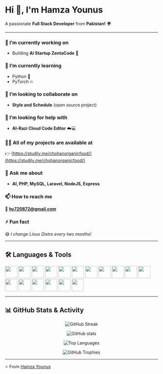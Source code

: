# **Hi 👋, I'm Hamza Younus**  
A passionate **Full Stack Developer** from **Pakistan!** 🌍  

---

### 🔭 I’m currently working on  
- Building **AI Startup ZentaCode** 🚀  

### 🌱 I’m currently learning  
- Python 🐍  
- PyTorch 🔥  

### 👯 I’m looking to collaborate on  
- **Style and Schedule** (open source project)  

### 🤝 I’m looking for help with  
- **Al-Razi Cloud Code Editor** ☁️💻  

### 👨‍💻 All of my projects are available at  
👉 [https://studily.me/chohanorganicfood/](https://studily.me/chohanorganicfood/)  

### 💬 Ask me about  
- **AI, PHP, MySQL, Laravel, NodeJS, Express**  

### 📫 How to reach me  
📧 **hy720872@gmail.com**  

### ⚡ Fun fact  
😅 *I change Linux Distro every two months!*  

---

## 🛠️ Languages & Tools
<p align="left">
  <img src="https://cdn.jsdelivr.net/gh/devicons/devicon/icons/android/android-original.svg" width="40" height="40"/>
  <img src="https://cdn.jsdelivr.net/gh/devicons/devicon/icons/cplusplus/cplusplus-original.svg" width="40" height="40"/>
  <img src="https://cdn.jsdelivr.net/gh/devicons/devicon/icons/css3/css3-original.svg" width="40" height="40"/>
  <img src="https://cdn.jsdelivr.net/gh/devicons/devicon/icons/express/express-original.svg" width="40" height="40"/>
  <img src="https://cdn.jsdelivr.net/gh/devicons/devicon/icons/firebase/firebase-plain.svg" width="40" height="40"/>
  <img src="https://cdn.jsdelivr.net/gh/devicons/devicon/icons/googlecloud/googlecloud-original.svg" width="40" height="40"/>
  <img src="https://cdn.jsdelivr.net/gh/devicons/devicon/icons/git/git-original.svg" width="40" height="40"/>
  <img src="https://cdn.jsdelivr.net/gh/devicons/devicon/icons/heroku/heroku-original.svg" width="40" height="40"/>
  <img src="https://cdn.jsdelivr.net/gh/devicons/devicon/icons/html5/html5-original.svg" width="40" height="40"/>
  <img src="https://cdn.jsdelivr.net/gh/devicons/devicon/icons/javascript/javascript-original.svg" width="40" height="40"/>
  <img src="https://cdn.jsdelivr.net/gh/devicons/devicon/icons/linux/linux-original.svg" width="40" height="40"/>
  <img src="https://cdn.jsdelivr.net/gh/devicons/devicon/icons/mongodb/mongodb-original.svg" width="40" height="40"/>
  <img src="https://cdn.jsdelivr.net/gh/devicons/devicon/icons/mysql/mysql-original.svg" width="40" height="40"/>
  <img src="https://cdn.jsdelivr.net/gh/devicons/devicon/icons/nginx/nginx-original.svg" width="40" height="40"/>
  <img src="https://cdn.jsdelivr.net/gh/devicons/devicon/icons/nodejs/nodejs-original.svg" width="40" height="40"/>
  <img src="https://cdn.jsdelivr.net/gh/devicons/devicon/icons/php/php-original.svg" width="40" height="40"/>
  <img src="https://cdn.jsdelivr.net/gh/devicons/devicon/icons/postman/postman-original.svg" width="40" height="40"/>
</p>

---

## 📊 GitHub Stats & Activity

<!-- GitHub Streak -->
<p align="center">
  <img src="https://github-readme-streak-stats.herokuapp.com?user=tinkoplayz&theme=tokyonight&hide_border=true" alt="GitHub Streak" />
</p>

<!-- GitHub Stats -->
<p align="center">
  <img src="https://github-readme-stats.vercel.app/api?username=tinkoplayz&show_icons=true&theme=radical" alt="GitHub stats" />
</p>

<!-- Animated Most Used Languages -->
<p align="center">
  <img src="https://github-readme-stats.vercel.app/api/top-langs/?username=tinkoplayz&layout=compact&theme=tokyonight&langs_count=8" alt="Top Languages" />
</p>

<!-- Profile Trophies -->
<p align="center">
  <img src="https://github-profile-trophy.vercel.app/?username=tinkoplayz&theme=gruvbox&margin-w=15&margin-h=15&no-frame=true" alt="GitHub Trophies"/>
</p>

---

⭐️ From [Hamza Younus](https://github.com/tinkoplayz)
